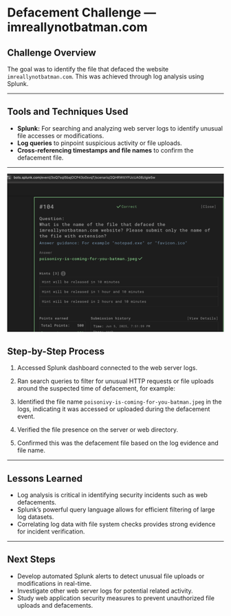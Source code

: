 # Defacement Challenge — imreallynotbatman.com

## Challenge Overview  
The goal was to identify the file that defaced the website `imreallynotbatman.com`. This was achieved through log analysis using Splunk.

---

## Tools and Techniques Used

- **Splunk:** For searching and analyzing web server logs to identify unusual file accesses or modifications.
- **Log queries** to pinpoint suspicious activity or file uploads.
- **Cross-referencing timestamps and file names** to confirm the defacement file.

---
![Splunk log showing defacement file](splunk-defacement.png)




## Step-by-Step Process

1. Accessed Splunk dashboard connected to the web server logs.

2. Ran search queries to filter for unusual HTTP requests or file uploads around the suspected time of defacement, for example:


3. Identified the file name `poisonivy-is-coming-for-you-batman.jpeg` in the logs, indicating it was accessed or uploaded during the defacement event.

4. Verified the file presence on the server or web directory.

5. Confirmed this was the defacement file based on the log evidence and file name.

---

## Lessons Learned

- Log analysis is critical in identifying security incidents such as web defacements.  
- Splunk’s powerful query language allows for efficient filtering of large log datasets.  
- Correlating log data with file system checks provides strong evidence for incident verification.

---

## Next Steps

- Develop automated Splunk alerts to detect unusual file uploads or modifications in real-time.  
- Investigate other web server logs for potential related activity.  
- Study web application security measures to prevent unauthorized file uploads and defacements.


